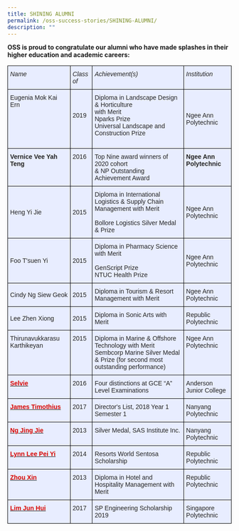 ```yaml
---
title: SHINING ALUMNI
permalink: /oss-success-stories/SHINING-ALUMNI/
description: ""
---
```

**OSS is proud to congratulate our alumni who have made splashes in their higher education and academic careers:**

<style type="text/css">
.tg  {border-collapse:collapse;border-spacing:0;}
.tg td{border-color:black;border-style:solid;border-width:1px;font-family:Arial, sans-serif;font-size:14px;
  overflow:hidden;padding:10px 5px;word-break:normal;}
.tg th{border-color:black;border-style:solid;border-width:1px;font-family:Arial, sans-serif;font-size:14px;
  font-weight:normal;overflow:hidden;padding:10px 5px;word-break:normal;}
.tg .tg-j9ra{background-color:#E8EDFF;color:#1F497D;font-weight:bold;text-align:left;vertical-align:top}
.tg .tg-ojjp{background-color:#E8EDFF;color:#D70500;font-weight:bold;text-align:left;vertical-align:top}
.tg .tg-vqm8{background-color:#E8EDFF;color:#222;text-align:left;vertical-align:top}
.tg .tg-gxdb{background-color:#E8EDFF;color:#222;font-style:italic;text-align:left;vertical-align:top}
.tg .tg-lr6o{background-color:#E8EDFF;color:#222;text-align:left;vertical-align:middle}
</style>
<table class="tg">
<thead>
  <tr>
    <th class="tg-gxdb">Name</th>
    <th class="tg-gxdb">Class of</th>
    <th class="tg-gxdb">Achievement(s)</th>
    <th class="tg-gxdb">Institution</th>
  </tr>
</thead>
<tbody>
  <tr>
    <td class="tg-vqm8"> Eugenia Mok Kai Ern</td>
    <td class="tg-lr6o"><span style="color:#222">2019</span><br><br></td>
    <td class="tg-lr6o"><span style="color:#222"> Diploma in Landscape Design &amp; Horticulture</span><br><span style="color:#222"> with Merit</span><br><span style="color:#222"> Nparks Prize</span><br><span style="color:#222"> Universal Landscape and Construction Prize</span><br><br></td>
    <td class="tg-lr6o"><span style="color:#222"> Ngee Ann Polytechnic</span></td>
  </tr>
  <tr>
    <td class="tg-j9ra"><span style="color:#222">Vernice Vee Yah Teng</span><br></td>
    <td class="tg-vqm8">2016</td>
    <td class="tg-lr6o"><span style="color:#222"> Top Nine award winners of 2020 cohort</span><br><span style="color:#222"> &amp; NP Outstanding Achievement Award</span><br></td>
    <td class="tg-j9ra"><span style="color:#222">Ngee Ann Polytechnic</span><br></td>
  </tr>
  <tr>
    <td class="tg-lr6o"><span style="color:#222"> Heng Yi Jie</span></td>
    <td class="tg-lr6o"><span style="color:#222"> 2015</span></td>
    <td class="tg-lr6o"><span style="color:#222">Diploma in International Logistics &amp; Supply Chain Management with Merit</span><br><br><span style="color:#222">Bollore Logistics Silver Medal &amp; Prize</span></td>
    <td class="tg-lr6o"><span style="color:#222"> Ngee Ann Polytechnic</span></td>
  </tr>
  <tr>
    <td class="tg-lr6o"><span style="color:#222"> Foo T'suen Yi</span></td>
    <td class="tg-lr6o"><span style="color:#222"> 2015</span></td>
    <td class="tg-lr6o"><span style="color:#222">Diploma in Pharmacy Science with Merit</span><br><br><span style="color:#222">GenScript Prize</span><br><span style="color:#222">NTUC Health Prize</span><br></td>
    <td class="tg-lr6o"><span style="color:#222">Ngee Ann Polytechnic</span></td>
  </tr>
  <tr>
    <td class="tg-lr6o"><span style="color:#222"> Cindy Ng Siew Geok</span></td>
    <td class="tg-lr6o"><span style="color:#222"> 2015</span></td>
    <td class="tg-lr6o"><span style="color:#222">Diploma in Tourism &amp; Resort Management with Merit</span></td>
    <td class="tg-lr6o"><span style="color:#222">Ngee Ann Polytechnic </span></td>
  </tr>
  <tr>
    <td class="tg-lr6o"><span style="color:#222"> Lee Zhen Xiong</span></td>
    <td class="tg-lr6o"><span style="color:#222"> 2015</span></td>
    <td class="tg-lr6o"><span style="color:#222">Diploma in Sonic Arts with Merit</span></td>
    <td class="tg-lr6o"><span style="color:#222">Republic Polytechnic</span></td>
  </tr>
  <tr>
    <td class="tg-vqm8">Thirunavukkarasu Karthikeyan </td>
    <td class="tg-vqm8">2015</td>
    <td class="tg-vqm8">Diploma in Marine &amp; Offshore Technology with Merit<br>Sembcorp Marine Silver Medal &amp; Prize (for second most outstanding performance)</td>
    <td class="tg-vqm8">Ngee Ann Polytechnic</td>
  </tr>
  <tr>
    <td class="tg-ojjp"><a href="/Shining-Alumni-Selvie/"><span style="font-weight:600;text-decoration:none;color:#D70500">Selvie</span></a></td>
    <td class="tg-vqm8">2016</td>
    <td class="tg-vqm8">Four distinctions at GCE “A” Level Examinations</td>
    <td class="tg-vqm8">Anderson Junior College</td>
  </tr>
  <tr>
    <td class="tg-ojjp"><a href="/Shining-Alumni-4/"><span style="font-weight:600;text-decoration:none;color:#D70500">James Timothius</span></a></td>
    <td class="tg-vqm8">2017</td>
    <td class="tg-vqm8">Director's List, 2018 Year 1 Semester 1</td>
    <td class="tg-vqm8">Nanyang Polytechnic</td>
  </tr>
  <tr>
    <td class="tg-ojjp"><a href="/Shining-Alumni-4/"><span style="font-weight:600;text-decoration:none;color:#D70500">Ng Jing Jie</span></a></td>
    <td class="tg-vqm8">2013</td>
    <td class="tg-vqm8">Silver Medal, SAS Institute Inc.</td>
    <td class="tg-vqm8">Nanyang Polytechnic</td>
  </tr>
  <tr>
    <td class="tg-ojjp"><a href="/Shining-Alumni-4/"><span style="font-weight:600;text-decoration:none;color:#D70500">Lynn Lee Pei Yi</span></a></td>
    <td class="tg-vqm8">2014</td>
    <td class="tg-vqm8">Resorts World Sentosa Scholarship </td>
    <td class="tg-vqm8">Republic Polytechnic</td>
  </tr>
  <tr>
    <td class="tg-ojjp"><a href="/Shining-Alumni-4/"><span style="font-weight:600;text-decoration:none;color:#D70500">Zhou Xin</span></a></td>
    <td class="tg-vqm8">2013</td>
    <td class="tg-vqm8">Diploma in Hotel and Hospitality Management with Merit</td>
    <td class="tg-vqm8">Republic Polytechnic</td>
  </tr>
  <tr>
    <td class="tg-ojjp"><a href="/Shining-Alumni-Lim-Jun-Hui/"><span style="font-weight:600;text-decoration:none;color:#D70500">Lim Jun Hui</span></a></td>
    <td class="tg-vqm8">2017</td>
    <td class="tg-vqm8">SP Engineering Scholarship 2019</td>
    <td class="tg-vqm8">Singapore Polytechnic</td>
  </tr>
</tbody>
</table>